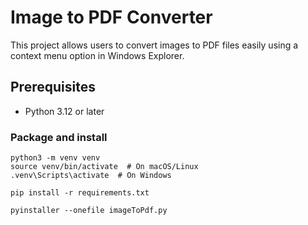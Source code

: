 # Image to PDF Converter

This project allows users to convert images to PDF files easily using a context menu option in Windows Explorer.

## Prerequisites

- Python 3.12 or later

### Package and install

```commandline
python3 -m venv venv
source venv/bin/activate  # On macOS/Linux
.venv\Scripts\activate  # On Windows
```

```commandline
pip install -r requirements.txt
```

```commandline
pyinstaller --onefile imageToPdf.py
```
